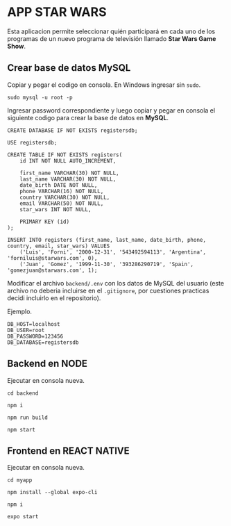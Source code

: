 # APP STAR WARS

Esta aplicacion permite seleccionar quién participará en cada uno de los programas de un nuevo programa de televisión llamado **Star Wars Game Show**.

## Crear base de datos MySQL
Copiar y pegar el codigo en consola. En Windows ingresar sin ```sudo```.
```
sudo mysql -u root -p
```
Ingresar password correspondiente y luego copiar y pegar en consola el siguiente codigo para crear la base de datos en **MySQL**.
```
CREATE DATABASE IF NOT EXISTS registersdb;

USE registersdb;

CREATE TABLE IF NOT EXISTS registers(
    id INT NOT NULL AUTO_INCREMENT,

    first_name VARCHAR(30) NOT NULL,
    last_name VARCHAR(30) NOT NULL,
    date_birth DATE NOT NULL,
    phone VARCHAR(16) NOT NULL,
    country VARCHAR(30) NOT NULL,
    email VARCHAR(50) NOT NULL,
    star_wars INT NOT NULL,
    
    PRIMARY KEY (id)
);

INSERT INTO registers (first_name, last_name, date_birth, phone, country, email, star_wars) VALUES
    ('Luis', 'Forni', '2000-12-31', '543492594113', 'Argentina', 'forniluis@starwars.com', 0),
    ('Juan', 'Gomez', '1999-11-30', '393286290719', 'Spain', 'gomezjuan@starwars.com', 1);

```

Modificar el archivo ```backend/.env``` con los datos de MySQL del usuario (este archivo no deberia incluirse en el ```.gitignore```, por cuestiones practicas decidi incluirlo en el repositorio).

Ejemplo.
```
DB_HOST=localhost
DB_USER=root
DB_PASSWORD=123456
DB_DATABASE=registersdb
```


## Backend en NODE
Ejecutar en consola nueva.
```
cd backend
```
```
npm i
```
```
npm run build
```
```
npm start
```


## Frontend en REACT NATIVE
Ejecutar en consola nueva.
```
cd myapp
```
```
npm install --global expo-cli
```
```
npm i
```
```
expo start
```
